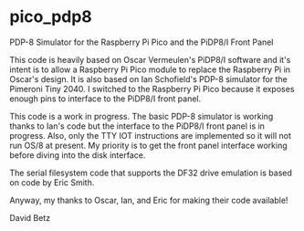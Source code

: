 # pico_pdp8
PDP-8 Simulator for the Raspberry Pi Pico and the PiDP8/I Front Panel

This code is heavily based on Oscar Vermeulen's PiDP8/I software and it's intent is to
allow a Raspberry Pi Pico module to replace the Raspberry Pi in Oscar's design. It is
also based on Ian Schofield's PDP-8 simulator for the Pimeroni Tiny 2040. I switched to
the Raspberry Pi Pico because it exposes enough pins to interface to the PiDP8/I front
panel.

This code is a work in progress. The basic PDP-8 simulator is working thanks to Ian's
code but the interface to the PiDP8/I front panel is in progress. Also, only the TTY
IOT instructions are implemented so it will not run OS/8 at present. My priority is to
get the front panel interface working before diving into the disk interface.

The serial filesystem code that supports the DF32 drive emulation is based on code
by Eric Smith.

Anyway, my thanks to Oscar, Ian, and Eric for making their code available!

David Betz
